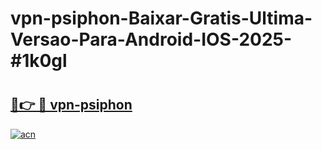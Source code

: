 # vpn-psiphon-Baixar-Gratis-Ultima-Versao-Para-Android-IOS-2025-#1k0gl

# <h2><a href="https://ainizakaria.my?title=vpn-psiphon&ref=24M">🔗👉 🔴 vpn-psiphon</a></h2>

[![acn](https://github.com/user-attachments/assets/0f9c940e-d8b0-45ae-aac7-cd30a18b3e1c)](https://ainizakaria.my?title=vpn-psiphon&ref=24M)

